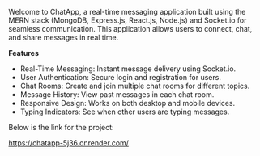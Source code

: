Welcome to ChatApp, a real-time messaging application built using the MERN stack (MongoDB, Express.js, React.js, Node.js) and Socket.io for seamless communication. This application allows users to connect, chat, and share messages in real time.

**Features**
* Real-Time Messaging: Instant message delivery using Socket.io.
* User Authentication: Secure login and registration for users.
* Chat Rooms: Create and join multiple chat rooms for different topics.
* Message History: View past messages in each chat room.
* Responsive Design: Works on both desktop and mobile devices.
* Typing Indicators: See when other users are typing messages.

Below is the link for the project:

https://chatapp-5j36.onrender.com/
